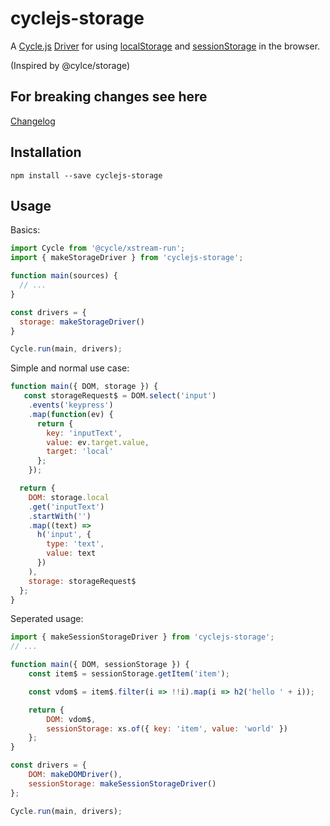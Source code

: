 # cyclejs-storage

A [Cycle.js](http://cycle.js.org) [Driver](http://cycle.js.org/drivers.html) for using
[localStorage](https://developer.mozilla.org/en-US/docs/Web/API/Window/localStorage) and
[sessionStorage](https://developer.mozilla.org/en-US/docs/Web/API/Window/sessionStorage)
 in the browser.

(Inspired by @cylce/storage)

## For breaking changes see here

[Changelog](CHANGELOG.md)

## Installation

```
npm install --save cyclejs-storage
```

## Usage

Basics:

```js
import Cycle from '@cycle/xstream-run';
import { makeStorageDriver } from 'cyclejs-storage';

function main(sources) {
  // ...
}

const drivers = {
  storage: makeStorageDriver()
}

Cycle.run(main, drivers);
```

Simple and normal use case:

```js
function main({ DOM, storage }) {
   const storageRequest$ = DOM.select('input')
    .events('keypress')
    .map(function(ev) {
      return {
        key: 'inputText',
        value: ev.target.value,
        target: 'local'
      };
    });

  return {
    DOM: storage.local
    .get('inputText')
    .startWith('')
    .map((text) =>
      h('input', {
        type: 'text',
        value: text
      })
    ),
    storage: storageRequest$
  };
}
```

Seperated usage:

```js
import { makeSessionStorageDriver } from 'cyclejs-storage';
// ...

function main({ DOM, sessionStorage }) {
    const item$ = sessionStorage.getItem('item');

    const vdom$ = item$.filter(i => !!i).map(i => h2('hello ' + i));

    return {
        DOM: vdom$,
        sessionStorage: xs.of({ key: 'item', value: 'world' })
    };
}

const drivers = {
    DOM: makeDOMDriver(),
    sessionStorage: makeSessionStorageDriver()
};

Cycle.run(main, drivers);
```

